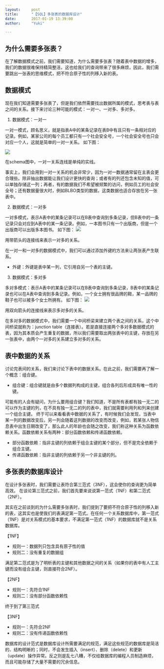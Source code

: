 ```yaml
---
layout:     post
title:      "【SQL】多张表的数据库设计"
date:       2017-01-19 13:39:00
author:     "Yuki"

---
```

## 为什么需要多张表？ ##

在了解数据模式之前，我们需要知道，为什么需要多张表？随着表中数据的增多，我们的数据很难保持精简整洁，这也给我们的查询带来了很多麻烦，因此，我们需要跳出一张表的思维模式，把不符合原子性的列移入新的表。
## 数据模式 ##
现在我们知道需要多张表了，但是我们依然需要找出数据所属的模式，思考表与表之间的关系。接下来讨论三种可能的模式：一对一、一对多、多对多。


1. 数据模式：一对一

一对一模式，顾名思义，就是指表A中的某条记录在表B中有且只有一条相对应的记录。例如，某家公司的每个员工都只有一个社会安全号，一个社会安全号也只会对应一个人，这就是简单的一对一关系。
如下图：

<img src="../../../../../img/blogs/database design of multiple tables/mul1.png"> 

在schema图中，一对一关系连线是单纯的实线。

事实上，我们会用到一对一关系的机会非常少，因为一对一数据通常留在主表会更合理些。除非抽出数据能让我们设计更快的查询；或者有的列还包含未知的值，可以单独存储这一列；再者，有的数据我们不希望被频繁的访问，例如员工的社会安全号；还有数据量很大时，例如BLBO类型的数据，这类数据也适合存放在另一张表中。


2. 数据模式：一对多

一对多模式，表示A表中的某条记录可以在B表中查询到多条记录，但B表中的一条记录只会对应到A表中的某一条记录。例如，一本图书只有一个出版商，但是一个出版商可以出版多本图书。
如下图：
<img src="../../../../../img/blogs/database design of multiple tables/mul2.png"> 

用带箭头的连接线来表示一对多的关系。

在一对一和一对多的数据模式中，我们可以通过添加外键的方法来让两张表产生联系。

* 外键：外键是表中某一列，它引用自另一个表的主键。

3. 数据模式：多对多

多对多模式：表示A表中的某条记录可以在B表中查询到多条记录，B表中的某条记录也可以在A表中查询到多条记录。例如，一个女士拥有很品牌的鞋，某一品牌的鞋子也可以被多个女士所拥有。
如下图：
<img src="../../../../../img/blogs/database design of multiple tables/mul3.png">

用双向箭头的连接线来表示多对多的关系。

在多对多的数据模式中，我们需要一个中间桥梁来建立两个表之间的关系，这个中间桥梁就称为：junction table（连接表）。若是直接连接两个多对多数据模式的表，因为其本质会产生重复的数据，所以我们需要取出两张表中的主键，存放在另一张表中，由两个一对多的关系建立多对多的关系。
## 表中数据的关系

讨论完表间的关系，我们来讨论下表中的数据关系。在此之前，我们需要再了解一个概念：组合键。

* 组合键：组合键就是由多个数据列构成的主键，组合各列后形成具有唯一性的键。

可能有的人会有疑问，为什么要用组合键？我们知道，不是所有表都有独一无二的可以作为主键的列，在不具有独一无二的列的表中，我们就需要利用列和列来创建一个组合主键。
终于可以来看看表中数据的关系了，有时候我们会发现，当表中某一列的数据改变后，另一列会随着这列数据的改变而改变，例如，若某张人物信息表中出生日期改变了，那么此人的年龄也会随之改变，我们称这种关系为函数依赖关系。函数依赖关系有两种：部分函数依赖和传递函数依赖。

* 部分函数依赖：指非主键的列依赖于组合主键的某个部分，但不是完全依赖于组合主键。
* 传递函数依赖：指非主键的列依赖于另一个非主键的列。

## 多张表的数据库设计

在设计多张表时，我们需要让表符合第三范式（3NF），这会使你的查询更为简单高效。
在谈论第三范式之前，我们首先要来说说第一范式（1NF）和第二范式（2NF）。

其实在之前谈到的为什么需要多张表时，我们提到了要把不符合原子性的列移入新的表，这其实也是使我们的表满足第一范式。在任何一个关系数据库中，第一范式（1NF）是对关系模式的基本要求，不满足第一范式（1NF）的数据库就不是关系数据库。

【1NF】

* 规则一：数据列只包含具有原子性的值
* 规则二：没有重复的数据组

满足第二范式是为了明析表的主键和其他数据之间的关系（如果你的表中有人工主键而没有组合主键，则直接符合2NF）。

【2NF】

* 规则一：先符合1NF
* 规则二：没有部分函数依赖性

终于到了第三范式

【3NF】

* 规则一：先符合2NF
* 规则二：没有传递函数依赖性

数据库的设计范式是数据库设计所需要满足的规范，满足这些规范的数据库是简洁的、结构明晰的；同时，不会发生插入（insert）、删除（delete）和更新（update）操作异常。反之则是乱七八糟，不仅给数据库的编程人员制造麻烦，而且可能存储了大量不需要的冗余信息。